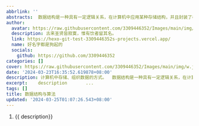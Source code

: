 ```yaml
---
abbrlink: ''
abstracts:  数据结构是一种具有一定逻辑关系，在计算机中应用某种存储结构，并且封装了相应操作的数据元素集合。
author:
  avatar: https://raw.githubusercontent.com/3309446352/Images/main/img/preview.jpg
  description: 古来圣贤皆寂寞，惟有饮者留其名。
  link: https://hexo-git-test-3309446352s-projects.vercel.app/
  name: 好名字都是狗起的
  socials:
    github: https://github.com/3309446352
categories: []
cover: https://raw.githubusercontent.com/3309446352/Images/main/img/w.jpg
date: '2024-03-23T16:35:52.619878+08:00'
description: 计算机中存储、组织数据的方式。  数据结构是一种具有一定逻辑关系，在计算机中应用某种存储结构，并且封装了相应操作的数据元素集合。它包含三方面的内容，逻辑关系、存储关系及操作。
excerpt:    description       ...
tags: []
title: 数据结构与算法
updated: '2024-03-25T01:07:26.543+08:00'
---
```

1. {{ description}}
